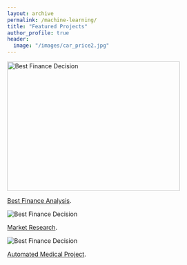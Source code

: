 ```yaml
---
layout: archive
permalink: /machine-learning/
title: "Featured Projects"
author_profile: true
header:
  image: "/images/car_price2.jpg"
---
```


<img src="{{ site.url }}{{ site.baseurl }}/images/loan_apr1.jpg" alt="Best Finance Decision" style="width:400px;height:300px;">

[Best Finance Analysis](https://github.com/z1shahraki/Best-Finance-Analysis).

<img src="{{ site.url }}{{ site.baseurl }}/images/car_price.jpg" alt="Best Finance Decision">

[Market Research](https://github.com/z1shahraki/Market-Research).

<img src="{{ site.url }}{{ site.baseurl }}/images/genetic2.jpg" alt="Best Finance Decision">

[Automated Medical Project](https://github.com/z1shahraki/Automated-Medical-Project).
